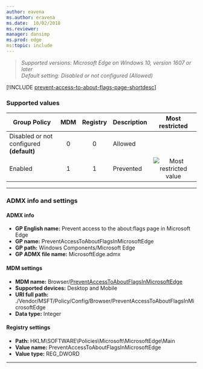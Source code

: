 ```yaml
---
author: eavena
ms.author: eravena
ms.date:  10/02/2018
ms.reviewer: 
manager: dansimp
ms.prod: edge
ms:topic: include
---
```


<!-- ## Prevent access to the about:flags page -->
>*Supported versions: Microsoft Edge on Windows 10, version 1607 or later*<br>
>*Default setting:  Disabled or not configured (Allowed)*

[!INCLUDE [prevent-access-to-about-flags-page-shortdesc](../shortdesc/prevent-access-to-about-flags-page-shortdesc.md)]

### Supported values

|                Group Policy                 | MDM | Registry | Description |                 Most restricted                  |
|---------------------------------------------|:---:|:--------:|-------------|:------------------------------------------------:|
| Disabled or not configured<br>**(default)** |  0  |    0     |   Allowed   |                                                  |
|                   Enabled                   |  1  |    1     |  Prevented  | ![Most restricted value](/images/check-gn.png) |

---

### ADMX info and settings
#### ADMX info
- **GP English name:** Prevent access to the about:flags page in Microsoft Edge
- **GP name:** PreventAccessToAboutFlagsInMicrosoftEdge
- **GP path:** Windows Components/Microsoft Edge
- **GP ADMX file name:** MicrosoftEdge.admx

#### MDM settings
- **MDM name:** Browser/[PreventAccessToAboutFlagsInMicrosoftEdge](https://docs.microsoft.com/windows/client-management/mdm/policy-csp-browser#browser-preventaccesstoaboutflagsinmicrosoftedge)
- **Supported devices:** Desktop and Mobile
- **URI full path:** ./Vendor/MSFT/Policy/Config/Browser/PreventAccessToAboutFlagsInMicrosoftEdge 
- **Data type:** Integer

#### Registry settings
- **Path:** HKLM\SOFTWARE\Policies\Microsoft\MicrosoftEdge\Main
- **Value name:** PreventAccessToAboutFlagsInMicrosoftEdge
- **Value type:** REG_DWORD

<hr>
